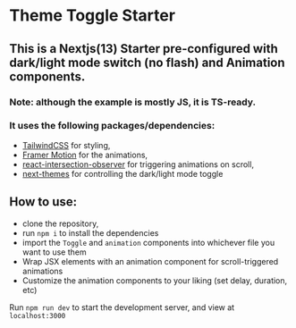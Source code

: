 # Theme Toggle Starter

## This is a Nextjs(13) Starter pre-configured with dark/light mode switch (no flash) and Animation components.
### Note: although the example is mostly JS, it is TS-ready.

### It uses the following packages/dependencies:

* [TailwindCSS](https://tailwindcss.com/) for styling, 
* [Framer Motion](https://www.framer.com/motion/) for the animations, 
* [react-intersection-observer](https://www.npmjs.com/package/react-intersection-observer) for triggering animations on scroll, 
* [next-themes](https://www.npmjs.com/package/next-themes) for controlling the dark/light mode toggle

## How to use:
* clone the repository,
* run `npm i` to install the dependencies
* import the `Toggle` and `animation` components into whichever file you want to use them
* Wrap JSX elements with an animation component for scroll-triggered animations
* Customize the animation components to your liking (set delay, duration, etc)



Run `npm run dev` to start the development server, and view at `localhost:3000`
